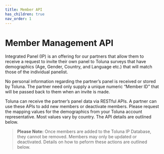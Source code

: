 ```yaml
---
title: Member API
has_children: true
nav_order: 1
---
```


# Member Management API 

Integrated Panel (IP) is an offering for our partners that allow them to receive a request to invite their own panel to Toluna      surveys that have demographics (Age, Gender, Country, and Language etc.) that will match those of the individual panelist.

No personal information regarding the partner’s panel is received or stored by Toluna. The partner need only supply a unique    numeric “Member ID” that will be passed back to them when an invite is made.  

Toluna can receive the partner’s panel data via RESTful APIs. A partner can use these APIs to add new members or deactivate    members. Please request the mapping values for the demographics from your Toluna account representative. Most values vary by    country. The API details are outlined below.

>**Please Note:** Once members are added to the Toluna IP Database, they cannot be removed. Members may only be updated or deactivated. Details on how to peform these actions are outlined below.

